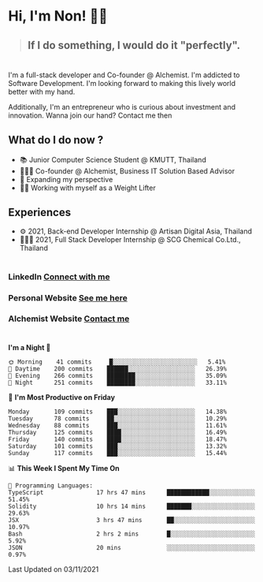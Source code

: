 # Hi, I'm Non! 🖐🏻

> ## If I do something, I would do it "perfectly".

#

I'm a full-stack developer and Co-founder @ Alchemist. I'm addicted to Software Development. I'm looking forward to making this lively world better with my hand.

Additionally, I'm an entrepreneur who is curious about investment and innovation. Wanna join our hand? Contact me then

## What do I do now ?

- 📚 Junior Computer Science Student @ KMUTT, Thailand
- 🧑🏻‍💻 Co-founder @ Alchemist, Business IT Solution Based Advisor
- 🌈 Expanding my perspective
- 🏋🏻 Working with myself as a Weight Lifter

## Experiences

- ⚙️ 2021, Back-end Developer Internship @ Artisan Digital Asia, Thailand
- 🧑🏻‍💻 2021, Full Stack Developer Internship @ SCG Chemical Co.Ltd., Thailand

#

### LinkedIn [Connect with me](https://www.linkedin.com/in/non-nontra/)

### Personal Website [See me here](https://nonnontra.com/)

### Alchemist Website [Contact me](https://alchemist-softwarehouse.co/)

#

<!--START_SECTION:waka-->
**I'm a Night 🦉** 

```text
🌞 Morning    41 commits     █░░░░░░░░░░░░░░░░░░░░░░░░   5.41% 
🌆 Daytime    200 commits    ██████░░░░░░░░░░░░░░░░░░░   26.39% 
🌃 Evening    266 commits    ████████░░░░░░░░░░░░░░░░░   35.09% 
🌙 Night      251 commits    ████████░░░░░░░░░░░░░░░░░   33.11%

```
📅 **I'm Most Productive on Friday** 

```text
Monday       109 commits    ███░░░░░░░░░░░░░░░░░░░░░░   14.38% 
Tuesday      78 commits     ██░░░░░░░░░░░░░░░░░░░░░░░   10.29% 
Wednesday    88 commits     ███░░░░░░░░░░░░░░░░░░░░░░   11.61% 
Thursday     125 commits    ████░░░░░░░░░░░░░░░░░░░░░   16.49% 
Friday       140 commits    ████░░░░░░░░░░░░░░░░░░░░░   18.47% 
Saturday     101 commits    ███░░░░░░░░░░░░░░░░░░░░░░   13.32% 
Sunday       117 commits    ███░░░░░░░░░░░░░░░░░░░░░░   15.44%

```


📊 **This Week I Spent My Time On** 

```text
💬 Programming Languages: 
TypeScript               17 hrs 47 mins      ████████████░░░░░░░░░░░░░   51.45% 
Solidity                 10 hrs 14 mins      ███████░░░░░░░░░░░░░░░░░░   29.63% 
JSX                      3 hrs 47 mins       ██░░░░░░░░░░░░░░░░░░░░░░░   10.97% 
Bash                     2 hrs 2 mins        █░░░░░░░░░░░░░░░░░░░░░░░░   5.92% 
JSON                     20 mins             ░░░░░░░░░░░░░░░░░░░░░░░░░   0.97%

```


 Last Updated on 03/11/2021
<!--END_SECTION:waka-->
